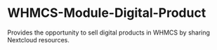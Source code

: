 # WHMCS-Module-Digital-Product
Provides the opportunity to sell digital products in WHMCS by sharing Nextcloud resources.
